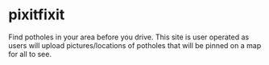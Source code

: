 # pixitfixit
Find potholes in your area before you drive. This site is user operated as users will upload pictures/locations of potholes that will be pinned on a map for all to see.
